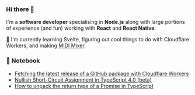 ### Hi there 👋

I'm a **software developer** specialising in **Node.js** along with large portions of experience (and fun) working with **React** and **React Native**.

🌱 I'm currently learning Svelte, figuring out cool things to do with Cloudflare Workers, and making [MIDI Mixer](https://mixi-mixer.com).

### 📘 Notebook

- [Fetching the latest release of a GitHub package with Cloudflare Workers](https://jpwilliams.dev/cloudflare-worker-github-releases)
- [Nullish Short-Circuit Assignment in TypeScript 4.0 (beta)](https://jpwilliams.dev/nullish-short-circuit-assignment)
- [How to unpack the return type of a Promise in TypeScript](https://jpwilliams.dev/how-to-unpack-the-return-type-of-a-promise-in-typescript)


<!--
**jpwilliams/jpwilliams** is a ✨ _special_ ✨ repository because its `README.md` (this file) appears on your GitHub profile.

Here are some ideas to get you started:

- 🔭 I’m currently working on ...
- 🌱 I’m currently learning ...
- 👯 I’m looking to collaborate on ...
- 🤔 I’m looking for help with ...
- 💬 Ask me about ...
- 📫 How to reach me: ...
- 😄 Pronouns: ...
- ⚡ Fun fact: ...
-->
